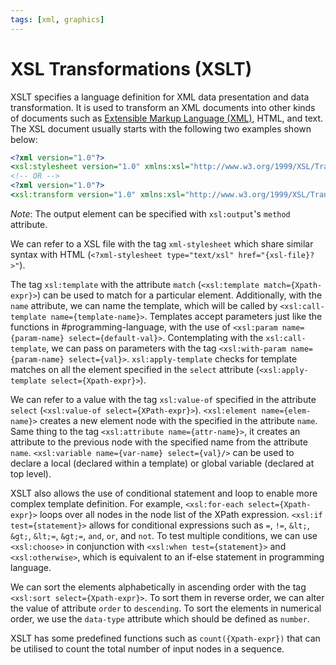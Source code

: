 ```yaml
---
tags: [xml, graphics]
---
```


# XSL Transformations (XSLT)

XSLT specifies a language definition for XML data presentation and data
transformation. It is used to transform an XML documents into other kinds of
documents such as [Extensible Markup Language (XML)](202305281742.md), HTML, and
text. The XSL document usually starts with the following two examples shown
below:

```xsl
<?xml version="1.0"?>
<xsl:stylesheet version="1.0" xmlns:xsl="http://www.w3.org/1999/XSL/Transform">
<!-- OR -->
<?xml version="1.0"?>
<xsl:transform version="1.0" xmlns:xsl="http://www.w3.org/1999/XSL/Transform">
```

*Note*: The output element can be specified with `xsl:output`'s `method`
attribute.

We can refer to a XSL file with the tag `xml-stylesheet` which share similar
syntax with HTML (`<?xml-stylesheet type="text/xsl" href="{xsl-file}?>"`).

The tag `xsl:template` with the attribute `match` (`<xsl:template
match={Xpath-expr}>`) can be used to match for a particular element.
Additionally, with the `name` attribute, we can name the template, which will be
called by `<xsl:call-template name={template-name}>`. Templates accept
parameters just like the functions in #programming-language, with the use of
`<xsl:param name={param-name} select={default-val}>`. Contemplating with the
`xsl:call-template`, we can pass on parameters with the tag `<xsl:with-param
name={param-name} select={val}>`. `xsl:apply-template` checks for template
matches on all the element specified in the `select` attribute
(`<xsl:apply-template select={Xpath-expr}>`).

We can refer to a value with the tag `xsl:value-of` specified in the attribute
`select` (`<xsl:value-of select={XPath-expr}>`). `<xsl:element
name={elem-name}>` creates a new element node with the specified in the
attribute `name`. Same thing to the tag `<xsl:attribute name={attr-name}>`, it
creates an attribute to the previous node with the specified name from the
attribute `name`. `<xsl:variable name={var-name} select={val}/>` can be used to
declare a local (declared within a template) or global variable (declared at top
level).

XSLT also allows the use of conditional statement and loop to enable more
complex template definition. For example, `<xsl:for-each select={Xpath-expr}>`
loops over all nodes in the node list of the XPath expression. `<xsl:if
test={statement}>` allows for conditional expressions such as `=`, `!=`, `&lt;`,
`&gt;`, `&lt;=`, `&gt;=`, `and`, `or`, and `not`. To test multiple conditions,
we can use `<xsl:choose>` in conjunction with `<xsl:when test={statement}>` and
`<xsl:otherwise>`, which is equivalent to an if-else statement in programming
language.

We can sort the elements alphabetically in ascending order with the tag
`<xsl:sort select={Xpath-expr}>`. To sort them in reverse order, we can alter
the value of attribute `order` to `descending`. To sort the elements in
numerical order, we use the `data-type` attribute which should be defined as
`number`.

XSLT has some predefined functions such as `count({Xpath-expr})` that can be
utilised to count the total number of input nodes in a sequence.
